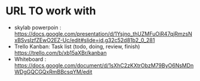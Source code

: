 # URL TO work with
- skylab powerpoin : https://docs.google.com/presentation/d/1Ysjno_thUZMFuOiR47qjRmzsNxBSvsIzfZEwO2EZ-Uc/edit#slide=id.g32c52d81b2_0_281
- Trello Kanban: Task list (todo, doing, review, finish) https://trello.com/b/xb15aXBr/kanban
- Whiteboard : https://docs.google.com/document/d/1sXhC2zKXtrObzM79ByO6NsMDnWDgGQCGQxRmBBcsqYM/edit